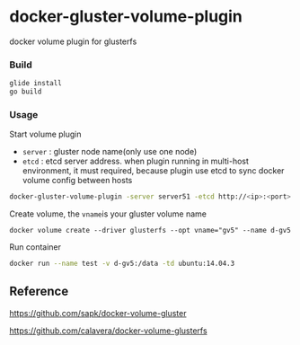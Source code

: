 # docker-gluster-volume-plugin

docker volume plugin for glusterfs

### Build

```sh
glide install
go build
```

### Usage

Start volume plugin

- `server` :  gluster node name(only use one node)
- `etcd` : etcd server address. when plugin running in multi-host environment, it must required, because plugin use etcd to sync docker volume config between hosts

```sh
docker-gluster-volume-plugin -server server51 -etcd http://<ip>:<port>
```

Create volume, the `vname`is your gluster volume name

```
docker volume create --driver glusterfs --opt vname="gv5" --name d-gv5
```

Run container

```sh
docker run --name test -v d-gv5:/data -td ubuntu:14.04.3
```

## Reference

https://github.com/sapk/docker-volume-gluster

https://github.com/calavera/docker-volume-glusterfs

